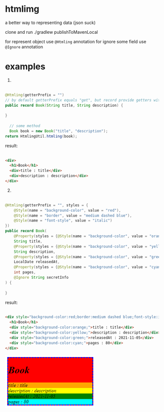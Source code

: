 # htmlimg

a better way to representing data (json suck)

clone and run ./gradlew publishToMavenLocal

for represent object use `@Htmling` annotation for ignore some field use `@Ignore` annotation

# examples

1)

```java

@Htmling(getterPrefix = "")
// by default getterPrefix equals "get", but record provide getters with the same name as fields
public record Book(String title, String description) {

}

  // some method
  Book book = new Book("title", "description");
return HtmlingUtil.htmling(book);
```

result:

```html

<div>
  <h1>Book</h1>
  <div>title : title</div>
  <div>description : description</div>
</div>
```

2)

```java

@Htmling(getterPrefix = "", styles = {
    @Style(name = "background-color", value = "red"),
    @Style(name = "border", value = "medium dashed blue"),
    @Style(name = "font-style", value = "italic")
})
public record Book(
    @Property(styles = {@Style(name = "background-color", value = "orange")})
    String title,
    @Property(styles = {@Style(name = "background-color", value = "yellow")})
    String description,
    @Property(styles = {@Style(name = "background-color", value = "green")})
    LocalDate releasedAt,
    @Property(styles = {@Style(name = "background-color", value = "cyan")})
    int pages,
    @Ignore String secretInfo
) {

}
```

result:

```html

<div style="background-color:red;border:medium dashed blue;font-style:italic;">
  <h1>Book</h1>
  <div style="background-color:orange;">title : title</div>
  <div style="background-color:yellow;">description : description</div>
  <div style="background-color:green;">releasedAt : 2021-11-05</div>
  <div style="background-color:cyan;">pages : 80</div>
</div>
```

![img.png](img.png)
